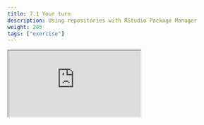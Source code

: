 ```yaml
---
title: 7.1 Your turn
description: Using repositories with RStudio Package Manager
weight: 285
tags: ["exercise"]
---
```


<!-- source: <a href="https://colorado.rstudio.com/rsc/pro-admin-training/using-rspm-repositories-exercise" target="_blank">colorado.rstudio.com/rsc/pro-admin-training/using-rspm-repositories-exercise</a> -->

<script src="/js/iframeResizer.min.js" type="text/javascript"></script>

<div class="responsive-container-learnr">

  <div class="animated-r-wrapper">
    <div class="animated-r-vertical">
      <div class="animated-r-circle"></div>
    </div>
    <div class="animated-r-diagonal"></div>
  </div>

  <iframe id="learnr_iframe"
    src="https://colorado.rstudio.com/rsc/pro-admin-training/using-rspm-repositories-exercise" 
    gesture="media"  allowfullscreen
    scrolling="yes">
  </iframe>
</div>

<script>
  iFrameResize({ checkOrigin: 'https://colorado.rstudio.com/rsc/' , log: false }, '#learnr_iframe')
</script>


